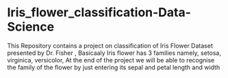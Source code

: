 # Iris_flower_classification-Data-Science
This Repository contains a project on classification of Iris Flower Dataset presented by Dr. Fisher , Basicaaly Iris flower has 3 families namely, setosa, virginica, versicolor, At the end of the project we will be able to recognise the family of the flower by just entering its sepal and petal length  and width

